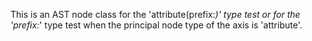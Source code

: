 This is an AST node class for the 'attribute(prefix:*)' type test or for the 'prefix:*' type test when the principal node type of the axis is 'attribute'.